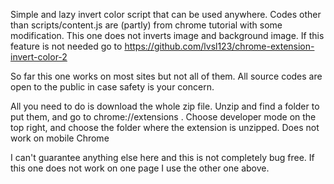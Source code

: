 Simple and lazy invert color script that can be used anywhere. Codes other than scripts/content.js are (partly) from chrome tutorial with some modification. 
This one does not inverts image and background image. If this feature is not needed go to https://github.com/lvsl123/chrome-extension-invert-color-2

So far this one works on most sites but not all of them. All source codes are open to the public in case safety is your concern.

All you need to do is download the whole zip file. Unzip and find a folder to put them, and go to chrome://extensions . Choose developer mode on the top right, and choose the folder where the extension is unzipped. Does not work on mobile Chrome

I can't guarantee anything else here and this is not completely bug free. If this one does not work on one page I use the other one above.
